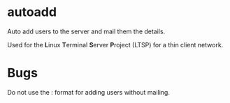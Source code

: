 # autoadd
Auto add users to the server and mail them the details.

Used for the **L**inux **T**erminal **S**erver **P**roject (LTSP) for a thin client network.

# Bugs
Do not use the <username>:<email> format for adding users without mailing.
